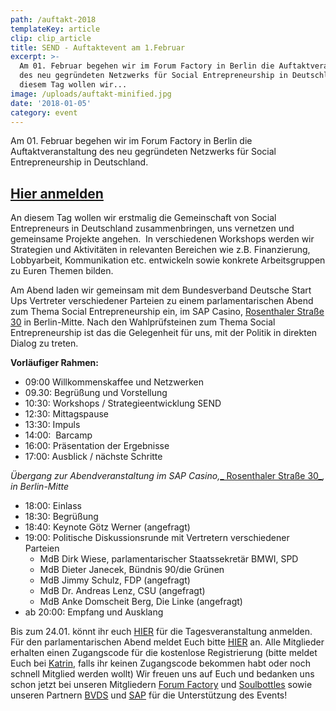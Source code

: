 ```yaml
---
path: /auftakt-2018
templateKey: article
clip: clip_article
title: SEND - Auftaktevent am 1.Februar
excerpt: >-
  Am 01. Februar begehen wir im Forum Factory in Berlin die Auftaktveranstaltung
  des neu gegründeten Netzwerks für Social Entrepreneurship in Deutschland. An
  diesem Tag wollen wir...
image: /uploads/auftakt-minified.jpg
date: '2018-01-05'
category: event
---
```

Am 01. Februar begehen wir im Forum Factory in Berlin die Auftaktveranstaltung des neu gegründeten Netzwerks für Social Entrepreneurship in Deutschland. 

## [Hier anmelden](https://www.eventbrite.com/e/send-auftaktevent-tickets-41754325311)

An diesem Tag wollen wir erstmalig die Gemeinschaft von Social Entrepreneurs in Deutschland zusammenbringen, uns vernetzen und gemeinsame Projekte angehen.  In verschiedenen Workshops werden wir Strategien und Aktivitäten in relevanten Bereichen wie z.B. Finanzierung, Lobbyarbeit, Kommunikation etc. entwickeln sowie konkrete Arbeitsgruppen zu Euren Themen bilden. 

Am Abend laden wir gemeinsam mit dem Bundesverband Deutsche Start Ups Vertreter verschiedener Parteien zu einem parlamentarischen Abend zum Thema Social Entrepreneurship ein,  im SAP Casino, [Rosenthaler Straße 30](https://www.google.com/maps?q=Rosenthaler+Stra%C3%9Fe+30&entry=gmail&source=g) in Berlin-Mitte. Nach den Wahlprüfsteinen zum Thema Social Entrepreneurship ist das die Gelegenheit für uns, mit der Politik in direkten Dialog zu treten. 

**Vorläufiger Rahmen:**

* 09:00 Willkommenskaffee und Netzwerken
* 09.30: Begrüßung und Vorstellung
* 10:30: Workshops / Strategieentwicklung SEND
* 12:30: Mittagspause
* 13:30: Impuls
* 14:00:  Barcamp 
* 16:00: Präsentation der Ergebnisse
* 17:00: Ausblick / nächste Schritte

_Übergang zur Abendveranstaltung im SAP Casino,_[_ Rosenthaler Straße 30_](https://www.google.com/maps?q=Rosenthaler+Stra%C3%9Fe+30&entry=gmail&source=g)_, in Berlin-Mitte_

* 18:00: Einlass 
* 18:30: Begrüßung 
* 18:40: Keynote Götz Werner (angefragt)
* 19:00: Politische Diskussionsrunde mit Vertretern verschiedener Parteien
  * MdB Dirk Wiese, parlamentarischer Staatssekretär BMWI, SPD
  * MdB Dieter Janecek, Bündnis 90/die Grünen
  * MdB Jimmy Schulz, FDP (angefragt)
  * MdB Dr. Andreas Lenz, CSU (angefragt)
  * MdB Anke Domscheit Berg, Die Linke (angefragt)
* ab 20:00: Empfang und Ausklang

Bis zum 24.01. könnt ihr euch [HIER](https://www.eventbrite.com/e/send-auftaktevent-tickets-41754325311) für die Tagesveranstaltung anmelden. Für den parlamentarischen Abend meldet Euch bitte [HIER](https://www.eventbrite.de/e/politischer-dialog-zum-thema-social-entrepreneurship-tickets-42017476403?utm_term=eventurl_text) an. Alle Mitglieder erhalten einen Zugangscode für die kostenlose Registrierung (bitte meldet Euch bei [Katrin](mailto:katrin.elsemann@send-ev.de), falls ihr keinen Zugangscode bekommen habt oder noch schnell Mitglied werden wollt)
Wir freuen uns auf Euch und bedanken uns schon jetzt bei unseren Mitgliedern [Forum Factory](http://www.forum-factory.de/Eventgallerie-Seminar-und-Tagungslocation.1.0.html) und [Soulbottles](https://www.soulbottles.de/) sowie unseren Partnern [BVDS](https://deutschestartups.org/) und [SAP](https://www.sap.com/germany/index.html) für die Unterstützung des Events!
